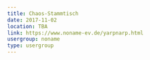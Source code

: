 ```yaml
---
title: Chaos-Stammtisch
date: 2017-11-02
location: TBA
link: https://www.noname-ev.de/yarpnarp.html
usergroup: noname
type: usergroup
---
```

